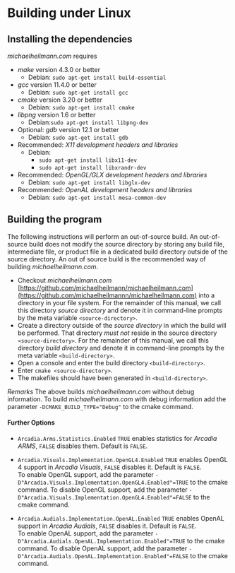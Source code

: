 # Building under Linux

## Installing the dependencies
*michaelheilmann.com* requires
- *make* version 4.3.0 or better
  - Debian: `sudo apt-get install build-essential`
- *gcc* version 11.4.0 or better
  - Debian: `sudo apt-get install gcc`
- *cmake* version 3.20 or better
  - Debian: `sudo apt-get install cmake`
- *libpng* version 1.6 or better
  - Debian:`sudo apt-get install libpng-dev`
- Optional: *gdb* version 12.1 or better
  - Debian: `sudo apt-get install gdb`
- Recommended: *X11 development headers and libraries*
  - Debian:
    - `sudo apt-get install libx11-dev`
    - `sudo apt-get install libxrandr-dev`
- Recommended: *OpenGL/GLX development headers and libraries* 
  - Debian: `sudo apt-get install libglx-dev`
- Recommended: *OpenAL development headers and libraries*
  - Debian: `sudo apt-get install mesa-common-dev`

## Building the program
The following instructions will perform an out-of-source build. An out-of-source build does not modify the source directory
by storing any build file, intermediate file, or product file in a dedicated build directory outside of the source directory.
An out of source build is the recommended way of building *michaelheilmann.com*.

- Checkout *michaelheilmann.com* [https://github.com/michaelheilmann/michaelheilmann.com](https://github.com/michaelheilmannn/michaelheilmann.com) into a directory in your file system.
  For the remainder of this manual, we call this directory *source directory* and denote it in command-line prompts by the meta variable `<source-directory>`.
- Create a directory outside of the *source directory* in which the build will be performed.
  That directory *must not* reside in the source directory `<source-directory>`.
  For the remainder of this manual, we call this directory *build directory* and denote it in command-line prompts by the meta variable `<build-directory>`.
- Open a console and enter the build directory `<build-directory>`.
- Enter `cmake <source-directory>`.
- The makefiles should have been generated in `<build-directory>`.

*Remarks* The above builds *michaelheilmann.com* without debug information. To build *michaelheilmann.com* with debug information add the parameter `-DCMAKE_BUILD_TYPE="Debug"` to the cmake command.

#### Further Options

- `Arcadia.Arms.Statistics.Enabled`
`TRUE` enables statistics for *Arcadia ARMS*, `FALSE` disables them. Default is `FALSE`.

- `Arcadia.Visuals.Implementation.OpenGL4.Enabled`
`TRUE` enables OpenGL 4 support in *Arcadia Visuals*, `FALSE` disables it. Default is `FALSE`.
\
To enable OpenGL support, add the parameter `-D"Arcadia.Visuals.Implementation.OpenGL4.Enabled"=TRUE` to the cmake command.
To disable OpenGL support, add the parameter `-D"Arcadia.Visuals.Implementation.OpenGL4.Enabled"=FALSE` to the cmake command.
                                                                                                           
- `Arcadia.Audials.Implementation.OpenAL.Enabled`
`TRUE` enables OpenAL support in *Arcadia Audials*, `FALSE` disables it. Default is `FALSE`.
\
To enable OpenAL support, add the parameter `-D"Arcadia.Audials.OpenAL.Implementation.Enabled"=TRUE` to the cmake command.
To disable OpenAL support, add the parameter `-D"Arcadia.Audials.OpenAL.Implementation.Enabled"=FALSE` to the cmake command.
